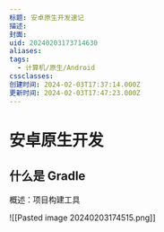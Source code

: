 ```yaml
---
标题: 安卓原生开发速记
描述: 
封面: 
uid: 20240203173714630
aliases: 
tags:
  - 计算机/原生/Android
cssclasses: 
创建时间: 2024-02-03T17:37:14.000Z
更新时间: 2024-02-03T17:47:23.000Z
---
```


# 安卓原生开发

## 什么是 Gradle

概述：项目构建工具

![[Pasted image 20240203174515.png]]
